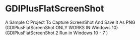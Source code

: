# GDIPlusFlatScreenShot
A Sample C Project To Capture ScreenShot And Save it As PNG (GDIPlusFlatScreenShot ONLY WORKS IN Windows 10)(GDIPlusFlatScreenShot 2 Run in Windows 10 - 7 )
